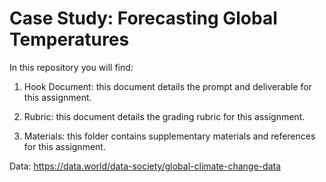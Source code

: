# Case Study: Forecasting Global Temperatures
In this repository you will find:

1. Hook Document: this document details the prompt and deliverable for this assignment.

2. Rubric: this document details the grading rubric for this assignment.

3. Materials: this folder contains supplementary materials and references for this assignment.

Data: https://data.world/data-society/global-climate-change-data
